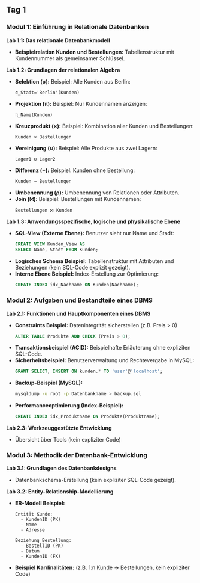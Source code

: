 ## Tag 1

### Modul 1: Einführung in Relationale Datenbanken

**Lab 1.1: Das relationale Datenbankmodell**
- **Beispielrelation Kunden und Bestellungen:** Tabellenstruktur mit Kundennummer als gemeinsamer Schlüssel.

**Lab 1.2: Grundlagen der relationalen Algebra**
- **Selektion (σ):** Beispiel: Alle Kunden aus Berlin:
  ```
  σ_Stadt='Berlin'(Kunden)
  ```
- **Projektion (π):** Beispiel: Nur Kundennamen anzeigen:
  ```
  π_Name(Kunden)
  ```
- **Kreuzprodukt (×):** Beispiel: Kombination aller Kunden und Bestellungen:
  ```
  Kunden × Bestellungen
  ```
- **Vereinigung (∪):** Beispiel: Alle Produkte aus zwei Lagern:
  ```
  Lager1 ∪ Lager2
  ```
- **Differenz (−):** Beispiel: Kunden ohne Bestellung:
  ```
  Kunden − Bestellungen
  ```
- **Umbenennung (ρ):** Umbenennung von Relationen oder Attributen.
- **Join (⨝):** Beispiel: Bestellungen mit Kundennamen:
  ```
  Bestellungen ⨝ Kunden
  ```

**Lab 1.3: Anwendungsspezifische, logische und physikalische Ebene**
- **SQL-View (Externe Ebene):** Benutzer sieht nur Name und Stadt:
  ```sql
  CREATE VIEW Kunden_View AS
  SELECT Name, Stadt FROM Kunden;
  ```
- **Logisches Schema Beispiel:** Tabellenstruktur mit Attributen und Beziehungen (kein SQL-Code explizit gezeigt).
- **Interne Ebene Beispiel:** Index-Erstellung zur Optimierung:
  ```sql
  CREATE INDEX idx_Nachname ON Kunden(Nachname);
  ```

### Modul 2: Aufgaben und Bestandteile eines DBMS

**Lab 2.1: Funktionen und Hauptkomponenten eines DBMS**
- **Constraints Beispiel:** Datenintegrität sicherstellen (z.B. Preis > 0)
  ```sql
  ALTER TABLE Produkte ADD CHECK (Preis > 0);
  ```
- **Transaktionsbeispiel (ACID):** Beispielhafte Erläuterung ohne expliziten SQL-Code.
- **Sicherheitsbeispiel:** Benutzerverwaltung und Rechtevergabe in MySQL:
  ```sql
  GRANT SELECT, INSERT ON kunden.* TO 'user'@'localhost';
  ```
- **Backup-Beispiel (MySQL):**
  ```bash
  mysqldump -u root -p Datenbankname > backup.sql
  ```
- **Performanceoptimierung (Index-Beispiel):**
  ```sql
  CREATE INDEX idx_Produktname ON Produkte(Produktname);
  ```

**Lab 2.3: Werkzeuggestützte Entwicklung**
- Übersicht über Tools (kein expliziter Code)

### Modul 3: Methodik der Datenbank-Entwicklung

**Lab 3.1: Grundlagen des Datenbankdesigns**
- Datenbankschema-Erstellung (kein expliziter SQL-Code gezeigt).

**Lab 3.2: Entity-Relationship-Modellierung**
- **ER-Modell Beispiel:**
  ```plaintext
  Entität Kunde:
    - KundenID (PK)
    - Name
    - Adresse

  Beziehung Bestellung:
    - BestellID (PK)
    - Datum
    - KundenID (FK)
  ```
- **Beispiel Kardinalitäten:** (z.B. 1:n Kunde → Bestellungen, kein expliziter Code)
